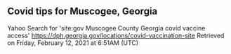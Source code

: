## Covid tips for Muscogee, Georgia

Yahoo Search for 'site:gov Muscogee County Georgia covid vaccine access'
https://dph.georgia.gov/locations/covid-vaccination-site
Retrieved on Friday, February 12, 2021 at 6:51AM (UTC)